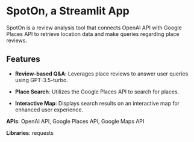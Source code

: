 # SpotOn, a Streamlit App

SpotOn is a review analysis tool that connects OpenAI API with Google Places API to retrieve location data and make queries regarding place reviews.

## Features

- **Review-based Q&A**: Leverages place reviews to answer user queries using GPT-3.5-turbo.

- **Place Search**: Utilizes the Google Places API to search for places.

- **Interactive Map**: Displays search results on an interactive map for enhanced user experience.

**APIs**: OpenAI API, Google Places API, Google Maps API

**Libraries**: requests
